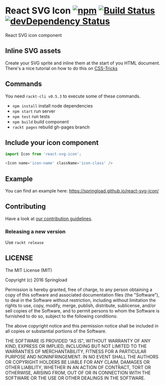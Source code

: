 # React SVG Icon [![npm](https://img.shields.io/npm/v/react-svg-icon.svg?style=flat-square)](https://www.npmjs.com/package/react-svg-icon) [![Build Status](https://travis-ci.org/springload/react-svg-icon.svg?branch=master)](https://travis-ci.org/springload/react-svg-icon) [![devDependency Status](https://david-dm.org/springload/react-svg-icon/dev-status.svg)](https://david-dm.org/springload/react-svg-icon#info=devDependencies)

React SVG icon component

## Inline SVG assets

Create your SVG sprite and inline them at the start of you HTML document. There's a nice tutorial on how to do this on [CSS-Tricks](https://css-tricks.com/svg-sprites-use-better-icon-fonts/)

## Commands

You need `rackt-cli v0.5.3` to execute some of these commands.

- `npm install` install node dependencies
- `npm start` run server
- `npm test` run tests
- `npm build` build component
- `rackt pages` rebuild gh-pages branch


## Include your icon component

```js
import Icon from 'react-svg-icon';

<Icon name='icon-name' className='icon-class' />
```

## Example

You can find an example here: https://springload.github.io/react-svg-icon/

## Contributing

Have a look at [our contribution guidelines](CONTRIBUTING.md).

### Releasing a new version

Use `rackt release`

## LICENSE

The MIT License (MIT)

Copyright (c) 2016 Springload

Permission is hereby granted, free of charge, to any person obtaining a copy
of this software and associated documentation files (the "Software"), to deal
in the Software without restriction, including without limitation the rights
to use, copy, modify, merge, publish, distribute, sublicense, and/or sell
copies of the Software, and to permit persons to whom the Software is
furnished to do so, subject to the following conditions:

The above copyright notice and this permission notice shall be included in all
copies or substantial portions of the Software.

THE SOFTWARE IS PROVIDED "AS IS", WITHOUT WARRANTY OF ANY KIND, EXPRESS OR
IMPLIED, INCLUDING BUT NOT LIMITED TO THE WARRANTIES OF MERCHANTABILITY,
FITNESS FOR A PARTICULAR PURPOSE AND NONINFRINGEMENT. IN NO EVENT SHALL THE
AUTHORS OR COPYRIGHT HOLDERS BE LIABLE FOR ANY CLAIM, DAMAGES OR OTHER
LIABILITY, WHETHER IN AN ACTION OF CONTRACT, TORT OR OTHERWISE, ARISING FROM,
OUT OF OR IN CONNECTION WITH THE SOFTWARE OR THE USE OR OTHER DEALINGS IN THE
SOFTWARE.
